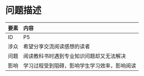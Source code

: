 

# 问题描述



| 要素 | 内容 |
| --- | :--- |
| ID | P5 |
| 涉众 | 希望分享交流阅读感想的读者 |
| 问题 | 阅读教科书时遇到专业知识问题却又无法解决 |
| 影响 | 学习过程受到阻碍，影响学生学习效率，影响阅读 |
